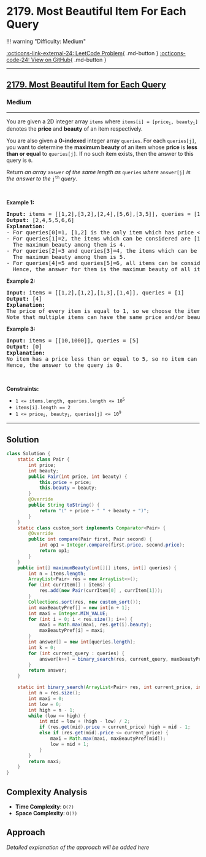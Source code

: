 # 2179. Most Beautiful Item For Each Query

!!! warning "Difficulty: Medium"

[:octicons-link-external-24: LeetCode Problem](https://leetcode.com/problems/most-beautiful-item-for-each-query/){ .md-button }
[:octicons-code-24: View on GitHub](https://github.com/RAJ8664/Leetcode/tree/master/2179-most-beautiful-item-for-each-query){ .md-button }

---

<h2><a href="https://leetcode.com/problems/most-beautiful-item-for-each-query">2179. Most Beautiful Item for Each Query</a></h2><h3>Medium</h3><hr><p>You are given a 2D integer array <code>items</code> where <code>items[i] = [price<sub>i</sub>, beauty<sub>i</sub>]</code> denotes the <strong>price</strong> and <strong>beauty</strong> of an item respectively.</p>

<p>You are also given a <strong>0-indexed</strong> integer array <code>queries</code>. For each <code>queries[j]</code>, you want to determine the <strong>maximum beauty</strong> of an item whose <strong>price</strong> is <strong>less than or equal</strong> to <code>queries[j]</code>. If no such item exists, then the answer to this query is <code>0</code>.</p>

<p>Return <em>an array </em><code>answer</code><em> of the same length as </em><code>queries</code><em> where </em><code>answer[j]</code><em> is the answer to the </em><code>j<sup>th</sup></code><em> query</em>.</p>

<p>&nbsp;</p>
<p><strong class="example">Example 1:</strong></p>

<pre>
<strong>Input:</strong> items = [[1,2],[3,2],[2,4],[5,6],[3,5]], queries = [1,2,3,4,5,6]
<strong>Output:</strong> [2,4,5,5,6,6]
<strong>Explanation:</strong>
- For queries[0]=1, [1,2] is the only item which has price &lt;= 1. Hence, the answer for this query is 2.
- For queries[1]=2, the items which can be considered are [1,2] and [2,4]. 
  The maximum beauty among them is 4.
- For queries[2]=3 and queries[3]=4, the items which can be considered are [1,2], [3,2], [2,4], and [3,5].
  The maximum beauty among them is 5.
- For queries[4]=5 and queries[5]=6, all items can be considered.
  Hence, the answer for them is the maximum beauty of all items, i.e., 6.
</pre>

<p><strong class="example">Example 2:</strong></p>

<pre>
<strong>Input:</strong> items = [[1,2],[1,2],[1,3],[1,4]], queries = [1]
<strong>Output:</strong> [4]
<strong>Explanation:</strong> 
The price of every item is equal to 1, so we choose the item with the maximum beauty 4. 
Note that multiple items can have the same price and/or beauty.  
</pre>

<p><strong class="example">Example 3:</strong></p>

<pre>
<strong>Input:</strong> items = [[10,1000]], queries = [5]
<strong>Output:</strong> [0]
<strong>Explanation:</strong>
No item has a price less than or equal to 5, so no item can be chosen.
Hence, the answer to the query is 0.
</pre>

<p>&nbsp;</p>
<p><strong>Constraints:</strong></p>

<ul>
	<li><code>1 &lt;= items.length, queries.length &lt;= 10<sup>5</sup></code></li>
	<li><code>items[i].length == 2</code></li>
	<li><code>1 &lt;= price<sub>i</sub>, beauty<sub>i</sub>, queries[j] &lt;= 10<sup>9</sup></code></li>
</ul>


---

## Solution

```java
class Solution {
    static class Pair {
        int price;
        int beauty;
        public Pair(int price, int beauty) {
            this.price = price;
            this.beauty = beauty;
        }
        @Override
        public String toString() {
            return "(" + price + " " + beauty + ")";
        }
    }
    static class custom_sort implements Comparator<Pair> {
        @Override
        public int compare(Pair first, Pair second) {
            int op1 = Integer.compare(first.price, second.price);
            return op1;
        }
    }
    public int[] maximumBeauty(int[][] items, int[] queries) {
        int n = items.length;
        ArrayList<Pair> res = new ArrayList<>();
        for (int currItem[] : items) {
            res.add(new Pair(currItem[0] , currItem[1]));
        }
        Collections.sort(res, new custom_sort());
        int maxBeautyPref[] = new int[n + 1];
        int maxi = Integer.MIN_VALUE;
        for (int i = 0; i < res.size(); i++) {
            maxi = Math.max(maxi, res.get(i).beauty);
            maxBeautyPref[i] = maxi;
        }
        int answer[] = new int[queries.length];
        int k = 0;
        for (int current_query : queries) {
            answer[k++] = binary_search(res, current_query, maxBeautyPref);
        }
        return answer;
    }

    static int binary_search(ArrayList<Pair> res, int current_price, int maxBeautyPref[]) {
        int n = res.size();
        int maxi = 0;
        int low = 0;
        int high = n - 1;
        while (low <= high) {
            int mid = low + (high - low) / 2;
            if (res.get(mid).price > current_price) high = mid - 1;
            else if (res.get(mid).price <= current_price) {
                maxi = Math.max(maxi, maxBeautyPref[mid]);
                low = mid + 1;
            }
        }
        return maxi;
    }
}
```

## Complexity Analysis

- **Time Complexity**: `O(?)`
- **Space Complexity**: `O(?)`

## Approach

*Detailed explanation of the approach will be added here*

